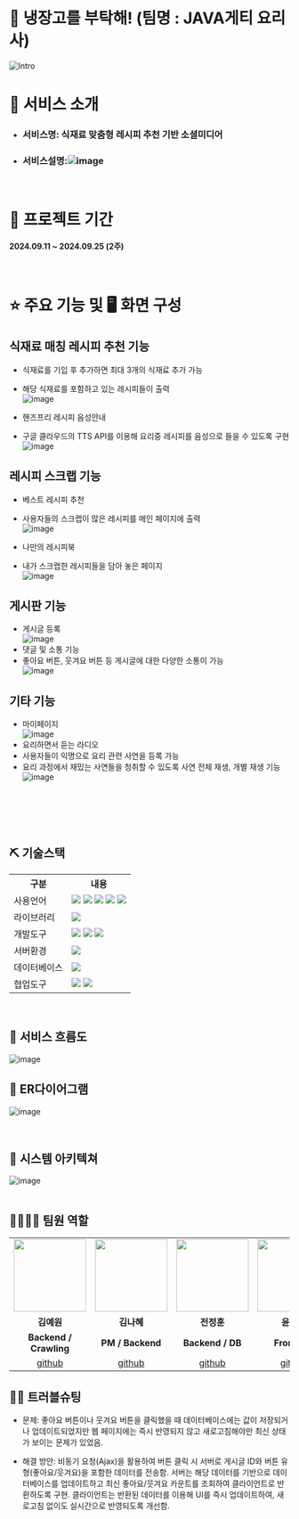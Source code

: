 # 🍴 냉장고를 부탁해! (팀명 : JAVA게티 요리사)
![Intro](https://github.com/user-attachments/assets/7c584a6f-eb55-4f5b-91a2-6989ad2aebc0)

# 👀 서비스 소개
* ### 서비스명: 식재료 맞춤형 레시피 추천 기반 소셜미디어
* ### 서비스설명:![image](https://github.com/user-attachments/assets/8d03c74b-29e7-4c8a-8c1c-b736f7540052)

<br>

# 📅 프로젝트 기간
#### 2024.09.11 ~ 2024.09.25 (2주)
<br>


# ⭐ 주요 기능 및 🖥 화면 구성

## 식재료 매칭 레시피 추천 기능
* 식재료를 기입 후 추가하면 최대 3개의 식재료 추가 가능
* 해당 식재료를 포함하고 있는 레시피들이 출력
  <br>
![image](https://github.com/user-attachments/assets/030cfbea-d678-49d5-8e8f-5e946ffa9a0f)

* 핸즈프리 레시피 음성안내
* 구글 클라우드의 TTS API를 이용해 요리중 레시피를 음성으로 들을 수 있도록 구현
  <br>
![image](https://github.com/user-attachments/assets/53c92a7f-760b-40dd-b188-5988ef322d6e)


## 레시피 스크랩 기능
* 베스트 레시피 추천
* 사용자들의 스크랩이 많은 레시피를 메인 페이지에 출력
  <br>
![image](https://github.com/user-attachments/assets/4a29335f-608b-4832-9c28-e0c910805a33) 

* 나만의 레시피북
* 내가 스크랩한 레시피들을 담아 놓은 페이지
  <br>
![image](https://github.com/user-attachments/assets/c5230549-a7b6-40cc-85b5-cc45e2f3548c)


## 게시판 기능
* 게시글 등록
  <br>
![image](https://github.com/user-attachments/assets/097819f0-3b17-412e-8273-6cc4253f98c7)
* 댓글 및 소통 기능
* 좋아요 버튼, 웃겨요 버튼 등 게시글에 대한 다양한 소통이 가능
  <br>
![image](https://github.com/user-attachments/assets/e3fbebc6-5a2f-461c-9dcc-4224431fa13d)

## 기타 기능
* 마이페이지
  <br>
![image](https://github.com/user-attachments/assets/9fe07b2b-97ba-4ada-bb7b-00eff52aa701)
* 요리하면서 듣는 라디오
* 사용자들이 익명으로 요리 관련 사연을 등록 가능
* 요리 과정에서 재밌는 사연들을 청취할 수 있도록 사연 전체 재생, 개별 재생 기능
  <br>
![image](https://github.com/user-attachments/assets/b18cbebd-7bc4-48bf-983d-bfad75a98d58)


<br>
<br>
<br>
<br>


## ⛏ 기술스택

<table>
    <tr>
        <th>구분</th>
        <th>내용</th>
    </tr>
    <tr>
        <td>사용언어</td>
        <td>
            <img src="https://img.shields.io/badge/Java-007396?style=for-the-badge&logo=java&logoColor=white"/>
            <img src="https://img.shields.io/badge/HTML5-E34F26?style=for-the-badge&logo=HTML5&logoColor=white"/>
            <img src="https://img.shields.io/badge/CSS3-1572B6?style=for-the-badge&logo=CSS3&logoColor=white"/>
            <img src="https://img.shields.io/badge/JavaScript-F7DF1E?style=for-the-badge&logo=JavaScript&logoColor=white"/>
            <img src="https://img.shields.io/badge/python-3776AB?style=for-the-badge&logo=python&logoColor=white"/>
        </td>
    </tr>
    <tr>
        <td>라이브러리</td>
        <td>
          <img src="https://img.shields.io/badge/Google Cloud-4285F4?style=for-the-badge&logo=Google Cloud&logoColor=white">
        </td>
    </tr>
    <tr>
        <td>개발도구</td>
        <td>
            <img src="https://img.shields.io/badge/Eclipse-2C2255?style=for-the-badge&logo=Eclipse&logoColor=white"/>
            <img src="https://img.shields.io/badge/VSCode-007ACC?style=for-the-badge&logo=VisualStudioCode&logoColor=white"/>
            <img src="https://img.shields.io/badge/jupyter-F37626?style=for-the-badge&logo=jupyter&logoColor=white"/>
        </td>
    </tr>
    <tr>
        <td>서버환경</td>
        <td>
            <img src="https://img.shields.io/badge/Apache Tomcat-D22128?style=for-the-badge&logo=Apache Tomcat&logoColor=white"/>
        </td>
    </tr>
    <tr>
        <td>데이터베이스</td>
        <td>
            <img src="https://img.shields.io/badge/mysql-4479A1?style=for-the-badge&logo=mysql&logoColor=white"> 
        </td>
    </tr>
    <tr>
        <td>협업도구</td>
        <td>
            <img src="https://img.shields.io/badge/Git-F05032?style=for-the-badge&logo=Git&logoColor=white"/>
            <img src="https://img.shields.io/badge/GitHub-181717?style=for-the-badge&logo=GitHub&logoColor=white"/>
        </td>
    </tr>
</table>

<br>

## 📌 서비스 흐름도
![image](https://github.com/user-attachments/assets/de0e8f25-ee90-4c1d-a9fe-bd4b7f6eb48c) 
<br>
## 📌 ER다이어그램
![image](https://github.com/user-attachments/assets/63293e34-725d-481c-8c48-2eca52e425c9)

<br>

## 📌 시스템 아키텍쳐

![image](https://github.com/user-attachments/assets/bd275503-df9a-49c7-9a7c-0b66b5002eb5)
<br>
<br>
## 👨‍👩‍👦‍👦 팀원 역할
<table>
  <tr>
    <td align="center"><img src="https://i.namu.wiki/i/a5QpSbzZ5AWsuwcwiTaclCel8slMLZxYOpg3K97dct-fbrnxfSq00Z7CP7aLUNeapp1bW8TjQhdx7-i_EoDoB8mkmJq2G-9VkiD-WWw1ljN1_5bvrrHrLSbnhsPbQ70za4FLt8isRncXA4OtYnoGOg.webp" width="130" height="130"/></td>
    <td align="center"><img src="https://i.namu.wiki/i/cIjZ9AS062NFC_pKl7lnECDfS-LsNdNAVAhrxCr5XgGSYcsQp5Q3YfCEvcVMdYi8bpORDfYBBsbdrFUvnXGYF8eDKdk2p4i0GSh41Uk_efxQ13sskGg3MLaLh02x11_WUnFVK82bwBdlBfpI_Up0WA.webp" width="130" height="130"/></td>
    <td align="center"><img src="https://i.namu.wiki/i/S56rJQsyao9CHi-qQFQCVs5VBShM4vl1GyZaj0-zIT8cf7mV7ECfbr44OIRefJegqolX9VDevktgTN_-XaNPMGuBjFLeKUJt7DJ-NyQ9b8c8MvqS1xrfihknFFGYg2wQIrKujlNQtvUrhzh8JEZ08Q.webp" width="130" height="130"/></td>
    <td align="center"><img src="https://i.namu.wiki/i/gnZYHn5KcJnjMJMyGE9H2QDSSymaIr7_HrYxccBeifxtTp6GN1LVTbxxtAN68qMNJmCAqM4NoeXX3rEjzxWKXjJIHz0sewEqx83vJsJ6qm4OMdVaE_ss33fz_8QFQTFWvh8WlqzsHGEXfTsJymDwxQ.webp" width="130" height="130"/></td>
  </tr>
  <tr>
    <td align="center"><strong>김예원</strong></td>
    <td align="center"><strong>김나혜</strong></td>
    <td align="center"><strong>전정훈</strong></td>
    <td align="center"><strong>윤한빛</strong></td>
  </tr>
  <tr>
    <td align="center"><b>Backend / Crawling</b></td>
    <td align="center"><b>PM / Backend</b></td>
    <td align="center"><b>Backend / DB</b></td>
    <td align="center"><b>Frontend</b></td>
  </tr>
  <tr>
    <td align="center"><a href="https://github.com/happycat139" target='_blank'>github</a></td>
    <td align="center"><a href="https://github.com/Vicky0729" target='_blank'>github</a></td>
    <td align="center"><a href="https://github.com/jjeonghun" target='_blank'>github</a></td>
    <td align="center"><a href="https://github.com/yoon-vit" target='_blank'>github</a></td>
  </tr>
</table>


## 🤾‍♂️ 트러블슈팅

* 문제:
  좋아요 버튼이나 웃겨요 버튼을 클릭했을 때 데이터베이스에는 값이 저장되거나 업데이트되었지만 웹 페이지에는 즉시 반영되지 않고 새로고침해야만 최신 상태가 보이는 문제가 있었음.
  
* 해결 방안:
  비동기 요청(Ajax)을 활용하여 버튼 클릭 시 서버로 게시글 ID와 버튼 유형(좋아요/웃겨요)을 포함한 데이터를 전송함.
서버는 해당 데이터를 기반으로 데이터베이스를 업데이트하고 최신 좋아요/웃겨요 카운트를 조회하여 클라이언트로 반환하도록 구현.
클라이언트는 반환된 데이터를 이용해 UI를 즉시 업데이트하여, 새로고침 없이도 실시간으로 반영되도록 개선함.








